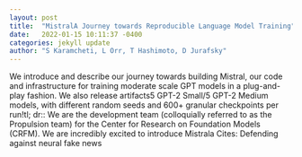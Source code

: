 ```yaml
---
layout: post
title:  "MistralA Journey towards Reproducible Language Model Training"
date:   2022-01-15 10:11:37 -0400
categories: jekyll update
author: "S Karamcheti, L Orr, T Hashimoto, D Jurafsky"
---
```

We introduce and describe our journey towards building Mistral, our code and infrastructure for training moderate scale GPT models in a plug-and-play fashion. We also release artifacts5 GPT-2 Small/5 GPT-2 Medium models, with different random seeds and 600+ granular checkpoints per run!tl; dr:: We are the development team (colloquially referred to as the Propulsion team) for the Center for Research on Foundation Models (CRFM). We are incredibly excited to introduce Mistrala Cites: Defending against neural fake news
